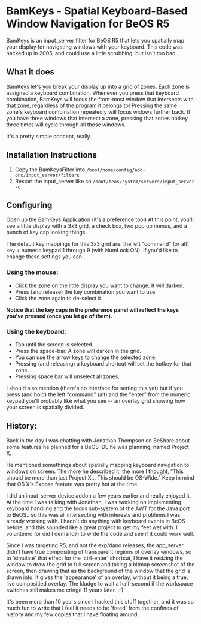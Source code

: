 # BamKeys - Spatial Keyboard-Based Window Navigation for BeOS R5

BamKeys is an input_server filter for BeOS R5 that lets you spatially map your display for navigating windows with your keyboard.
This code was hacked up in 2005, and could use a little scrubbing, but isn't too bad.

## What it does

BamKeys let's you break your display up into a grid of zones. Each zone is assigned a keyboard combination. Whenever you press that keyboard combination, BamKeys will focus the front-most window that intersects with that zone, regardless of the program it belongs to! Pressing the same zone's keyboard combination repeatedly will focus widows further back. If you have three windows that intersect a zone, pressing that zones hotkey three times will cycle through all those windows.

It's a pretty simple concept, really.

## Installation Instructions

1. Copy the BamKeysFilter into `/boot/home/config/add-ons/input_server/filters`
2. Restart the input_server like so `/boot/beos/system/servers/input_server -q`

## Configuring
Open up the BamKeys Application (it's a preference tool)
At this point, you'll see a little display with a 3x3 grid, a check box, two pop up menus, and a bunch of key cap looking things.

The default key mappings for this 3x3 grid are: the left "command" (or alt) key + numeric keypad 1 through 9 (with NumLock ON).
If you'd like to change these settings you can...

### Using the mouse:

* Click the zone on the little display you want to change. It will darken. 
* Press (and release) the key combination you want to use. 
* Click the zone again to de-select it. 

**Notice that the key caps in the preference panel will reflect the keys you've pressed (once you let go of them).**

### Using the keyboard:

* Tab until the screen is selected.
* Press the space-bar. A zone will darken in the grid. 
* You can use the arrow keys to change the selected zone. 
* Pressing (and releasing) a keyboard shortcut will set the hotkey for that zone. 
* Pressing space bar will unselect all zones.

I should also mention (there's no interface for setting this yet) but if you press (and hold) the left "command" (alt) and the "enter" from the numeric keypad you'll probably like what you see -- an overlay grid showing how your screen is spatially divided.

## History:

Back in the day I was chatting with Jonathan Thompson on BeShare about some features he planned for a BeOS IDE he was planning, named Project X.

He mentioned somethings about spatially mapping keyboard navigation to windows on screen. The more he described it, the more I thought, "This should be more than just Project X... This should be OS-Wide." Keep in mind that OS X's Expose feature was pretty hot at the time.

I did an input_server device addon a few years earlier and really enjoyed it. At the time I was talking with Jonathan, I was working on implementing keyboard handling and the focus sub-system of the AWT for the Java port to BeOS.. so this was all intersecting with interests and problems I was already working with. I hadn't do anything with keyboard events in BeOS before, and this sounded like a great project to get my feet wet with. I volunteerd (or did I demand?) to write the code and see if it could work well.

Since I was targeting R5, and not the exp/dano releases, the app_server didn't have true compositing of transparent regions of overlay windows, so to 'simulate' that effect for the 'ctrl-enter' shortcut, I have it resizing the window to draw the grid to full screen and taking a bitmap screenshot of the screen, then drawing that as the background of the window that the grid is drawn into. It gives the 'appearance' of an overlay, without it being a true, live compositied overlay. The kludge to wait a half-second if the workspace switches still makes me cringe 11 years later. :-)

It's been more than 10 years since I hacked this stuff together, and it was so much fun to write that I feel it needs to be 'freed' from the confines of history and my few copies that I have floating around.
